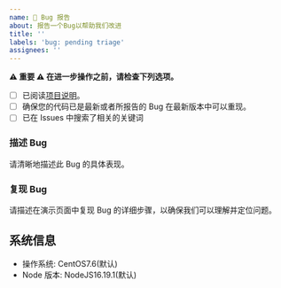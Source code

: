 ```yaml
---
name: 🐛 Bug 报告
about: 报告一个Bug以帮助我们改进
title: ''
labels: 'bug: pending triage'
assignees: ''
---
```


**⚠️ 重要 ⚠️ 在进一步操作之前，请检查下列选项。**

- [ ] 已阅读[项目说明](../../doc/README.md)。
- [ ] 确保您的代码已是最新或者所报告的 Bug 在最新版本中可以重现。
- [ ] 已在 Issues 中搜索了相关的关键词

### 描述 Bug

请清晰地描述此 Bug 的具体表现。

### 复现 Bug

请描述在演示页面中复现 Bug 的详细步骤，以确保我们可以理解并定位问题。

## 系统信息

- 操作系统: CentOS7.6(默认)
- Node 版本: NodeJS16.19.1(默认)
